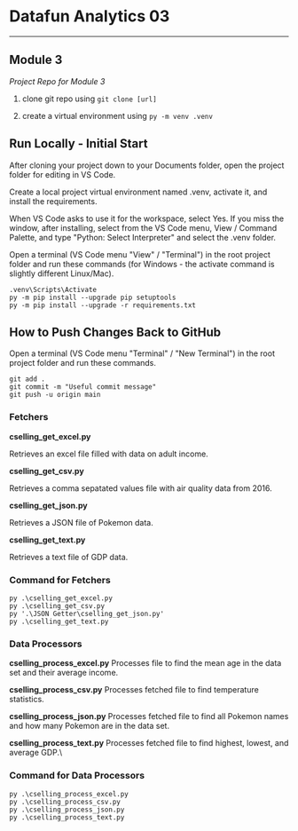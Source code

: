# Datafun Analytics 03

---

## Module 3
*Project Repo for Module 3*

1. clone git repo using `git clone [url]`

2. create a virtual environment using `py -m venv .venv`

## Run Locally - Initial Start

After cloning your project down to your Documents folder, open the project folder for editing in VS Code.

Create a local project virtual environment named .venv, activate it, and install the requirements.

When VS Code asks to use it for the workspace, select Yes.
If you miss the window, after installing, select from the VS Code menu, View / Command Palette, and type "Python: Select Interpreter" and select the .venv folder.

Open a terminal (VS Code menu "View" / "Terminal") in the root project folder and run these commands (for Windows - the activate command is slightly different Linux/Mac).

```shell
.venv\Scripts\Activate
py -m pip install --upgrade pip setuptools
py -m pip install --upgrade -r requirements.txt
```

## How to Push Changes Back to GitHub

Open a terminal (VS Code menu "Terminal" / "New Terminal") in the root project folder and run these commands.

```shell
git add .
git commit -m "Useful commit message"
git push -u origin main
```

### Fetchers
**cselling_get_excel.py**

Retrieves an excel file filled with data on adult income.

**cselling_get_csv.py**

Retrieves a comma sepatated values file with air quality data from 2016.

**cselling_get_json.py**

Retrieves a JSON file of Pokemon data.

**cselling_get_text.py**

Retrieves a text file of GDP data.

### Command for Fetchers
```shell
py .\cselling_get_excel.py
py .\cselling_get_csv.py
py '.\JSON Getter\cselling_get_json.py'
py .\cselling_get_text.py
```

### Data Processors
**cselling_process_excel.py**
Processes file to find the mean age in the data set and their average income.

**cselling_process_csv.py**
Processes fetched file to find temperature statistics.

**cselling_process_json.py**
Processes fetched file to find all Pokemon names and how many Pokemon are in the data set.

**cselling_process_text.py**
Processes fetched file to find highest, lowest, and average GDP.\

### Command for Data Processors
```shell
py .\cselling_process_excel.py
py .\cselling_process_csv.py
py .\cselling_process_json.py
py .\cselling_process_text.py
```

